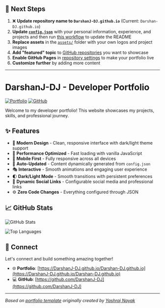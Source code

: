 ## 🚀 Next Steps

1. ❌ **Update repository name to `DarshanJ-DJ.github.io`** (Current: `Darshan-DJ.github.io`)
2. **Update [`config.json`](https://github.com/DarshanJ-DJ/Darshan-DJ.github.io/blob/main/config.json)** with your personal information, experience, and projects and then run [this workflow](https://github.com/DarshanJ-DJ/Darshan-DJ.github.io/actions/workflows/update-readme.yml) to update the README
3. **Replace assets** in the [`assets/`](https://github.com/DarshanJ-DJ/Darshan-DJ.github.io/tree/main/assets/) folder with your own logos and project images
4. **Add "featured" topic** to [GitHub repositories](https://github.com/DarshanJ-DJ?tab=repositories) you want to showcase
5. **Enable GitHub Pages** in [repository settings](https://github.com/DarshanJ-DJ/Darshan-DJ.github.io/settings/pages) to make your portfolio live
6. **Customize further** by adding more content

---

# DarshanJ-DJ - Developer Portfolio

<div align="left">
  
[![Portfolio](https://img.shields.io/badge/🌐_Visit_Portfolio-Live-brightgreen?style=for-the-badge)](https://DarshanJ-DJ.github.io/Darshan-DJ.github.io)
[![GitHub](https://img.shields.io/badge/GitHub-Profile-181717?style=for-the-badge&logo=github)](https://github.com/DarshanJ-DJ)

</div>

Welcome to my developer portfolio! This website showcases my projects, skills, and professional journey.

## ✨ Features

- 🎨 **Modern Design** - Clean, responsive interface with dark/light theme support
- 🚀 **Performance Optimized** - Fast loading with vanilla JavaScript
- 📱 **Mobile First** - Fully responsive across all devices
- 🔄 **Auto-Updated** - Content dynamically generated from `config.json`
- 🎭 **Interactive** - Smooth animations and engaging user experience
- 🌓 **Dark/Light Mode** - Smooth transitions with persistent preferences
- 🔗 **Dynamic Social Links** - Configurable social media and professional links
- ⚙️ **Zero Code Changes** - Everything configured through JSON

## 📈 GitHub Stats

<div align="left">

![GitHub Stats](https://github-readme-stats.vercel.app/api?username=DarshanJ-DJ&theme=dark&hide_border=true&include_all_commits=true&count_private=true)

![Top Languages](https://github-readme-stats.vercel.app/api/top-langs/?username=DarshanJ-DJ&theme=dark&hide_border=true&include_all_commits=true&count_private=true&layout=compact)

</div>

## 🤝 Connect

Let's connect and build something amazing together!

- 🌐 **Portfolio**: [https://DarshanJ-DJ.github.io/Darshan-DJ.github.io](https://DarshanJ-DJ.github.io/Darshan-DJ.github.io)
- 💻 **GitHub**: [https://github.com/DarshanJ-DJ](https://github.com/DarshanJ-DJ)

---

*Based on [portfolio template](https://github.com/yashrajnayak/developer-portfolio) originally created by [Yashraj Nayak](https://github.com/yashrajnayak)*